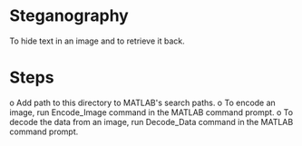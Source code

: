 Steganography
=============

To hide text in an image and to retrieve it back.


Steps
=====
o Add path to this directory to MATLAB's search paths.
o To encode an image, run Encode_Image command in the MATLAB command prompt.
o To decode the data from an image, run Decode_Data command in the MATLAB command prompt.
